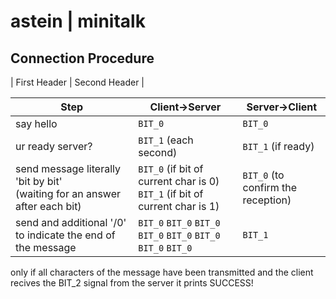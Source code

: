 # astein | minitalk

## Connection Procedure


| First Header  | Second Header |

| Step																				| Client->Server					 				| Server->Client					|
| ------------- 																	| ------------- 					 				| -------------  					|
| say hello																			| ```BIT_0```						 		 				| ```BIT_0``` 							|
| ur ready server?																	| ```BIT_1``` (each second)				 				| ```BIT_1``` (if ready) 					|
| send message literally 'bit by bit'<br /> (waiting for an answer after each bit)	| ```BIT_0``` (if bit of current char is 0)<br />```BIT_1``` (if bit of current char is 1)	 		| ```BIT_0``` (to confirm the reception)	|
| send and additional '/0' to indicate the end of the message	| ```BIT_0``` ```BIT_0``` ```BIT_0``` ```BIT_0``` ```BIT_0``` ```BIT_0``` ```BIT_0``` ```BIT_0``` 	| ```BIT_1```								|

only if all characters of the message have been transmitted and the client recives the BIT_2 signal from the server it prints SUCCESS!